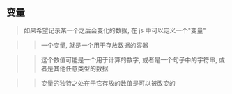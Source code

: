 ## 变量

> 如果希望记录某一个之后会变化的数据, 在 js 中可以定义一个"变量"

> > 一个变量, 就是一个用于存放数据的容器

> > 这个数值可能是一个用于计算的数字, 或者是一个句子中的字符串, 或者是其他任意类型的数据

> > 变量的独特之处在于它存放的数值是可以被改变的
